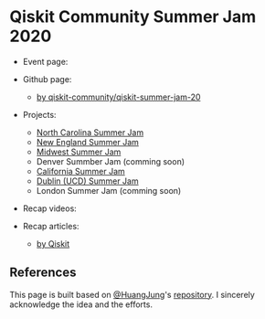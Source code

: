# Qiskit Community Summer Jam 2020
* Event page:

* Github page:
  * [by qiskit-community/qiskit-summer-jam-20](https://github.com/qiskit-community/qiskit-summer-jam-20)

* Projects:
  * [North Carolina Summer Jam](https://www.hackerearth.com/challenges/hackathon/qiskit-community-summer-jam-north-carolina/submissions/#submissions)
  * [New England Summer Jam](https://qiskit-community-summer-jam-new-england.hackerearth.com/challenges/hackathon/qiskit-community-summer-jam-boston/submissions/#submissions)
  * [Midwest Summer Jam](https://www.hackerearth.com/challenges/hackathon/qiskit-community-summer-jam-mid-west/submissions/#submissions)
  * Denver Summber Jam (comming soon)
  * [California Summer Jam](https://www.hackerearth.com/challenges/hackathon/qiskit-community-summer-jam-california/submissions/#submissions)
  * [Dublin (UCD) Summer Jam](https://www.hackerearth.com/challenges/hackathon/qiskit-community-summer-jam-dublin/submissions/#submissions)
  * London Summer Jam (comming soon)
  
* Recap videos:

* Recap articles:
  * [by Qiskit](https://medium.com/qiskit/the-qiskit-community-summer-jam-brought-hackathon-energy-to-hundreds-at-home-a0f15c865bec)

## References
This page is built based on [@HuangJung](https://github.com/HuangJunye)'s [repository](https://github.com/HuangJunye/Qiskit-Hackathon-Guide/blob/master/Past%20Qiskit%20Hackathons/Past%20Qiskit%20Hackathons.md). I sincerely acknowledge the idea and the efforts.

